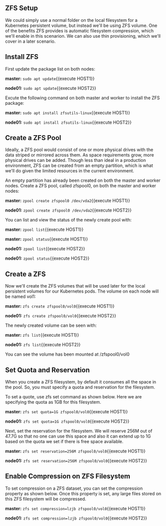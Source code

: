 ## ZFS Setup
We could simply use a normal folder on the local filesystem for a Kubernetes persistent volume, but instead we'll be using ZFS volume.  One of the benefits ZFS provides is automatic filesystem compression, which we'll enable in this scenarion.  We can also use thin provisioning, which we'll cover in a later scenario.

## Install ZFS
First update the package list on both nodes:

<b>master:</b> `sudo apt update`{{execute HOST1}}

<b>node01:</b> `sudo apt update`{{execute HOST2}}

Excute the following command on both master and worker to install the ZFS package:

<b>master:</b> `sudo apt install zfsutils-linux`{{execute HOST1}}

<b>node01:</b> `sudo apt install zfsutils-linux`{{execute HOST2}}

## Create a ZFS Pool
Ideally, a ZFS pool would consist of one or more physical drives with the data striped or mirrored across them.  As space requirements grow, more physical drives can be added.  Though less than ideal in a production environment, ZFS can be created from an empty partition, which is what we'll do given the limited resources in the current environment.

An empty partition has already been created on both the master and worker nodes.  Create a ZFS pool, called zfspool0, on both the master and worker nodes:

<b>master:</b> `zpool create zfspool0 /dev/vda2`{{execute HOST1}}

<b>node01:</b> `zpool create zfspool0 /dev/vda2`{{execute HOST2}}

You can list and view the status of the newly create pool with:

<b>master:</b> `zpool list`{{execute HOST1}}

<b>master:</b> `zpool status`{{execute HOST1}}

<b>node01:</b> `zpool list`{{execute HOST2}}

<b>node01:</b> `zpool status`{{execute HOST2}}

## Create a ZFS

Now we'll create the ZFS volumes that will be used later for the local persistent volumes for our Kubernetes pods.  The volume on each node will be named vol1:

<b>master:</b> `zfs create zfspool0/vol0`{{execute HOST1}}

<b>node01:</b> `zfs create zfspool0/vol0`{{execute HOST2}}

The newly created volume can be seen with:

<b>master:</b> `zfs list`{{execute HOST1}}

<b>node01:</b> `zfs list`{{execute HOST2}}

You can see the volume has been mounted at /zfspool0/vol0

## Set Quota and Reservation

When you create a ZFS filesystem, by default it consumes all the space in the pool. So, you must specify a quota and reservation for the filesystem.

To set a quote, use zfs set command as shown below. Here we are specifying the quota as 1GB for this filesystem.

<b>master:</b> `zfs set quota=1G zfspool0/vol0`{{execute HOST1}}

<b>node01:</b> `zfs set quota=1G zfspool0/vol0`{{execute HOST2}}

Next, set the reservation for the filesystem. We will reserve 256M out of 47.7G so that no one can use this space and also it can extend up to 1G based on the quota we set if there is free space available.

<b>master:</b> `zfs set reservation=256M zfspool0/vol0`{{execute HOST1}}

<b>node01:</b> `zfs set reservation=256M zfspool0/vol0`{{execute HOST2}}

## Enable Compression on ZFS Filesystem
To set compression on a ZFS dataset, you can set the compression property as shown below. Once this property is set, any large files stored on this ZFS filesystem will be compressed.

<b>master:</b> `zfs set compression=lzjb zfspool0/vol0`{{execute HOST1}}

<b>node01:</b> `zfs set compression=lzjb zfspool0/vol0`{{execute HOST2}}




